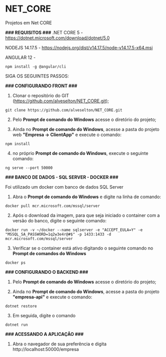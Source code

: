 # NET_CORE
Projetos em Net CORE


**### REQUISITOS ###**
.NET CORE 5 - https://dotnet.microsoft.com/download/dotnet/5.0

NODEJS 14.17.5 - https://nodejs.org/dist/v14.17.5/node-v14.17.5-x64.msi

ANGULAR 12 - 
```
npm install -g @angular/cli
```

SIGA OS SEGUINTES PASSOS:

**### CONFIGURANDO FRONT ###**
1) Clonar o repositório do GIT (https://github.com/alveselton/NET_CORE.git);
``` 
git clone https://github.com/alveselton/NET_CORE.git
```
2) Pelo **Prompt de comando do Windows** acesse o diretório do projeto;

3) Ainda no **Prompt de comando do Windows**, acesse a pasta do projeto web **"Empresa -> ClientApp"** e execute o comando:
``` 
npm install
```
4) no próprio **Prompt de comando do Windows**, execute o seguinte comando:
```
ng serve --port 50000
```

**### BANCO DE DADOS - SQL SERVER - DOCKER ###**

Foi utilizado um docker com banco de dados SQL Server

1) Abra o **Prompt de comando do Windows** e digite na linha de comando:
```
docker pull mcr.microsoft.com/mssql/server
```
2) Após o download da imagem, para que seja iniciado o container com a versão do banco, digite o seguinte comando:
```
docker run -v ~/docker --name sqlserver -e "ACCEPT_EULA=Y" -e "MSSQL_SA_PASSWORD=1q2w3e4r@#$" -p 1433:1433 -d mcr.microsoft.com/mssql/server
```

3) Verificar se o container está ativo digitando o seguinte comando no **Prompt de comandos do Windows**
```
docker ps
```

**### CONFIGURANDO O BACKEND ###**
1) Pelo **Prompt de comando do Windows** acesse o diretório do projeto;

2) Ainda no **Prompt de comando do Windows**, acesse a pasta do projeto **"empresa-api"** e execute o comando:
```
dotnet restore
```
3) Em seguida, digite o comando
```
dotnet run
```

**### ACESSANDO A APLICAÇÃO ###**
1) Abra o navegador de sua preferência e digita http://localhost:50000/empresa

